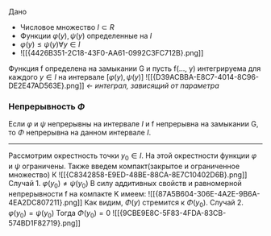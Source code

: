Дано 
- Числовое множество $I \subset R$
- Функции $\varphi(y), \psi(y)$ определенные на $I$
- $\varphi(y) \le \psi(y) \forall y \in I$
- ![[{4426B351-2C18-43F0-AA61-0992C3FC712B}.png]]

Функция f определена на замыкании G и пусть f(..., y) интегрируема для каждого $y \in I$
на интервале $[\varphi(y), \psi(y)]$
![[{D39ACBBA-E8C7-4014-8C96-DE2E47AD563E}.png]] *<- интеграл, зависящий от параметра*
### Непрерывность $\Phi$
Если $\varphi$ и $\psi$ непрерывны на интервале $I$ и f  непрерывна на замыкании G, то $\Phi$ непрерывна на данном интервале $I$.
***
Рассмотрим окрестность точки $y_0 \in I$. На этой окрестности функции $\varphi$ и $\psi$ ограничены.
Также введем компакт(закрытое и ограниченное множество) К
![[{C8342858-E9ED-48BE-88CA-8E7C10402D6B}.png]]
Случай 1.
$\varphi(y_0) \ne \psi(y_0)$
В силу аддитивных свойств и равномерной непрерывности f на компакте K имеем:
![[{87A5B604-306E-4A2E-9B6A-4EA2DC807211}.png]]
Как видим, $\Phi(y)$ стремится к $\Phi(y_0)$.
Случай 2.
$\varphi(y_0) = \psi(y_0)$
Тогда $\Phi(y_0) = 0$
![[{9CBE9E8C-5F83-4FDA-83CB-574BD1F82719}.png]]
